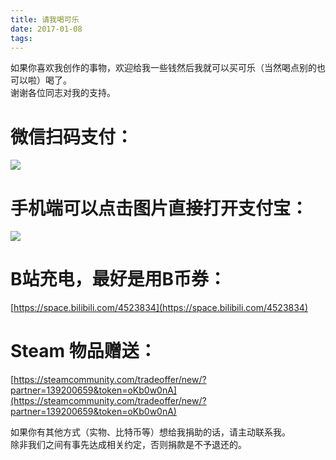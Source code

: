 ```yaml
---
title: 请我喝可乐
date: 2017-01-08 
tags:
---
```


如果你喜欢我创作的事物，欢迎给我一些钱然后我就可以买可乐（当然喝点别的也可以啦）喝了。  
谢谢各位同志对我的支持。  

# 微信扫码支付：  
![](../images/wx.jpg)   
# 手机端可以点击图片直接打开支付宝：  
[![](../images/zfb.jpg)](HTTPS://QR.ALIPAY.COM/FKX06012TLI0DHWAL1QDD6)  
# B站充电，最好是用B币券：
[https://space.bilibili.com/4523834](https://space.bilibili.com/4523834)   
# Steam 物品赠送：
[https://steamcommunity.com/tradeoffer/new/?partner=139200659&token=oKb0w0nA](https://steamcommunity.com/tradeoffer/new/?partner=139200659&token=oKb0w0nA)


如果你有其他方式（实物、比特币等）想给我捐助的话，请主动联系我。  
除非我们之间有事先达成相关约定，否则捐款是不予退还的。  
